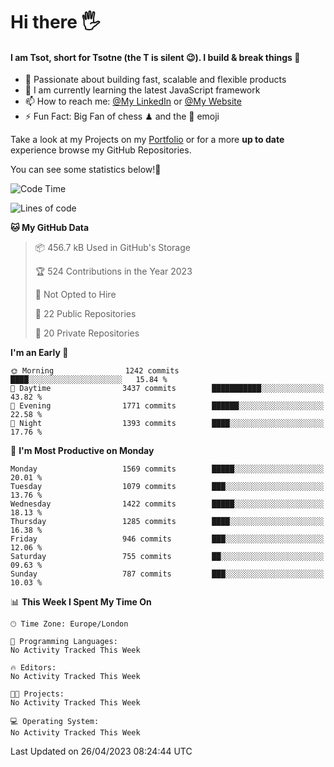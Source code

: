 # Hi there :raised_hand_with_fingers_splayed:
#### I am Tsot, short for Tsotne (the T is silent :wink:). I build & break things :space_invader:
- :telescope: Passionate about building fast, scalable and flexible products
- :seedling: I am currently learning the latest JavaScript framework 
- :mailbox: How to reach me: [@My LinkedIn](https://www.linkedin.com/in/tsotne-gvadzabia/) or [@My Website](https://tsotne.co.uk/contact)
- :zap: Fun Fact: Big Fan of chess ♟ and the 👾 emoji

Take a look at my Projects on my [Portfolio](https://tsotne.co.uk/) or for a more **up to date** experience browse my GitHub Repositories.

You can see some statistics below!:space_invader:
<!--START_SECTION:waka-->
![Code Time](http://img.shields.io/badge/Code%20Time-761%20hrs%202%20mins-blue)

![Lines of code](https://img.shields.io/badge/From%20Hello%20World%20I%27ve%20Written-4.7%20million%20lines%20of%20code-blue)

**🐱 My GitHub Data** 

> 📦 456.7 kB Used in GitHub's Storage 
 > 
> 🏆 524 Contributions in the Year 2023
 > 
> 🚫 Not Opted to Hire
 > 
> 📜 22 Public Repositories 
 > 
> 🔑 20 Private Repositories 
 > 
**I'm an Early 🐤** 

```text
🌞 Morning                1242 commits        ████░░░░░░░░░░░░░░░░░░░░░   15.84 % 
🌆 Daytime                3437 commits        ███████████░░░░░░░░░░░░░░   43.82 % 
🌃 Evening                1771 commits        ██████░░░░░░░░░░░░░░░░░░░   22.58 % 
🌙 Night                  1393 commits        ████░░░░░░░░░░░░░░░░░░░░░   17.76 % 
```
📅 **I'm Most Productive on Monday** 

```text
Monday                   1569 commits        █████░░░░░░░░░░░░░░░░░░░░   20.01 % 
Tuesday                  1079 commits        ███░░░░░░░░░░░░░░░░░░░░░░   13.76 % 
Wednesday                1422 commits        █████░░░░░░░░░░░░░░░░░░░░   18.13 % 
Thursday                 1285 commits        ████░░░░░░░░░░░░░░░░░░░░░   16.38 % 
Friday                   946 commits         ███░░░░░░░░░░░░░░░░░░░░░░   12.06 % 
Saturday                 755 commits         ██░░░░░░░░░░░░░░░░░░░░░░░   09.63 % 
Sunday                   787 commits         ███░░░░░░░░░░░░░░░░░░░░░░   10.03 % 
```


📊 **This Week I Spent My Time On** 

```text
🕑︎ Time Zone: Europe/London

💬 Programming Languages: 
No Activity Tracked This Week

🔥 Editors: 
No Activity Tracked This Week

🐱‍💻 Projects: 
No Activity Tracked This Week

💻 Operating System: 
No Activity Tracked This Week
```


 Last Updated on 26/04/2023 08:24:44 UTC
<!--END_SECTION:waka-->

